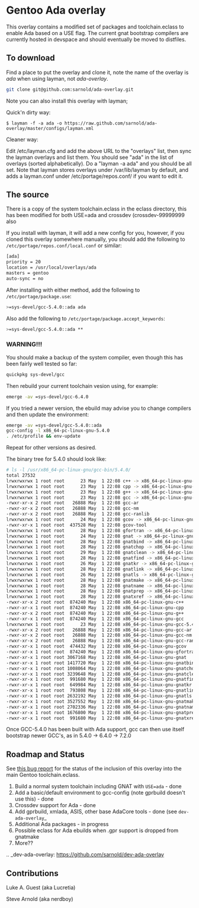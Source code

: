 # Gentoo Ada overlay

This overlay contains a modified set of packages and toolchain.eclass to enable
Ada based on a USE flag.  The current gnat bootstrap compilers are currently
hosted in devspace and should eventually be moved to distfiles.

## To download

Find a place to put the overlay and clone it, note the name of the overlay is
*ada* when using layman, not *ada-overlay*.

```bash
git clone git@github.com:sarnold/ada-overlay.git
```

Note you can also install this overlay with layman;

Quick'n dirty way:

```
$ layman -f -a ada -o https://raw.github.com/sarnold/ada-overlay/master/configs/layman.xml
```

Cleaner way:

Edit /etc/layman.cfg and add the above URL to the "overlays" list, then sync
the layman overlays and list them.  You should see "ada" in the list of
overlays (sorted alphabetically).  Do a "layman -a ada" and you should be all
set.  Note that layman stores overlays under /var/lib/layman by default, and
adds a layman.conf under /etc/portage/repos.conf/ if you want to edit it.

## The source

There is a copy of the system toolchain.eclass in the eclass directory, this
has been modified for both USE=ada and crossdev (crossdev-99999999 also 

If you install with layman, it will add a new config for you, however, if
you cloned this overlay somewhere manually, you should add the following to
```/etc/portage/repos.conf/local.conf``` or similar:

```bash
[ada]
priority = 20
location = /usr/local/overlays/ada
masters = gentoo
auto-sync = no
```

After installing with either method, add the following to
```/etc/portage/package.use```:

```bash
>=sys-devel/gcc-5.4.0::ada ada
```

Also add the following to ```/etc/portage/package.accept_keywords```:

```bash
>=sys-devel/gcc-5.4.0::ada **
```

### WARNING!!!

You should make a backup of the system compiler, even though this has been
fairly well tested so far:

```bash
quickpkg sys-devel/gcc
```

Then rebuild your current toolchain vesion using, for example:

```bash
emerge -av =sys-devel/gcc-6.4.0
```

If you tried a newer version, the ebuild may advise you to change compilers
and then update the environment:

```bash
emerge -av =sys-devel/gcc-5.4.0::ada
gcc-config -l x86_64-pc-linux-gnu-5.4.0
. /etc/profile && env-update
```

Repeat for other versions as desired.

The binary tree for 5.4.0 should look like:

```bash
# ls -l /usr/x86_64-pc-linux-gnu/gcc-bin/5.4.0/
total 27532
lrwxrwxrwx 1 root root      23 May  1 22:08 c++ -> x86_64-pc-linux-gnu-c++
lrwxrwxrwx 1 root root      23 May  1 22:08 cpp -> x86_64-pc-linux-gnu-cpp
lrwxrwxrwx 1 root root      23 May  1 22:08 g++ -> x86_64-pc-linux-gnu-g++
lrwxrwxrwx 1 root root      23 May  1 22:08 gcc -> x86_64-pc-linux-gnu-gcc
-rwxr-xr-x 2 root root   26888 May  1 22:08 gcc-ar
-rwxr-xr-x 2 root root   26888 May  1 22:08 gcc-nm
-rwxr-xr-x 2 root root   26888 May  1 22:08 gcc-ranlib
lrwxrwxrwx 1 root root      24 May  1 22:08 gcov -> x86_64-pc-linux-gnu-gcov
-rwxr-xr-x 1 root root  437528 May  1 22:08 gcov-tool
lrwxrwxrwx 1 root root      28 May  1 22:08 gfortran -> x86_64-pc-linux-gnu-gfortran
lrwxrwxrwx 1 root root      24 May  1 22:08 gnat -> x86_64-pc-linux-gnu-gnat
lrwxrwxrwx 1 root root      28 May  1 22:08 gnatbind -> x86_64-pc-linux-gnu-gnatbind
lrwxrwxrwx 1 root root      28 May  1 22:08 gnatchop -> x86_64-pc-linux-gnu-gnatchop
lrwxrwxrwx 1 root root      29 May  1 22:08 gnatclean -> x86_64-pc-linux-gnu-gnatclean
lrwxrwxrwx 1 root root      28 May  1 22:08 gnatfind -> x86_64-pc-linux-gnu-gnatfind
lrwxrwxrwx 1 root root      26 May  1 22:08 gnatkr -> x86_64-pc-linux-gnu-gnatkr
lrwxrwxrwx 1 root root      28 May  1 22:08 gnatlink -> x86_64-pc-linux-gnu-gnatlink
lrwxrwxrwx 1 root root      26 May  1 22:08 gnatls -> x86_64-pc-linux-gnu-gnatls
lrwxrwxrwx 1 root root      28 May  1 22:08 gnatmake -> x86_64-pc-linux-gnu-gnatmake
lrwxrwxrwx 1 root root      28 May  1 22:08 gnatname -> x86_64-pc-linux-gnu-gnatname
lrwxrwxrwx 1 root root      28 May  1 22:08 gnatprep -> x86_64-pc-linux-gnu-gnatprep
lrwxrwxrwx 1 root root      28 May  1 22:08 gnatxref -> x86_64-pc-linux-gnu-gnatxref
-rwxr-xr-x 2 root root  874240 May  1 22:08 x86_64-pc-linux-gnu-c++
-rwxr-xr-x 1 root root  874240 May  1 22:08 x86_64-pc-linux-gnu-cpp
-rwxr-xr-x 2 root root  874240 May  1 22:08 x86_64-pc-linux-gnu-g++
-rwxr-xr-x 1 root root  874240 May  1 22:08 x86_64-pc-linux-gnu-gcc
lrwxrwxrwx 1 root root      23 May  1 22:08 x86_64-pc-linux-gnu-gcc-5.4.0 -> x86_64-pc-linux-gnu-gcc
-rwxr-xr-x 2 root root   26888 May  1 22:08 x86_64-pc-linux-gnu-gcc-ar
-rwxr-xr-x 2 root root   26888 May  1 22:08 x86_64-pc-linux-gnu-gcc-nm
-rwxr-xr-x 2 root root   26888 May  1 22:08 x86_64-pc-linux-gnu-gcc-ranlib
-rwxr-xr-x 1 root root  474432 May  1 22:08 x86_64-pc-linux-gnu-gcov
-rwxr-xr-x 1 root root  874240 May  1 22:08 x86_64-pc-linux-gnu-gfortran
-rwxr-xr-x 1 root root 3067168 May  1 22:08 x86_64-pc-linux-gnu-gnat
-rwxr-xr-x 1 root root 1417720 May  1 22:08 x86_64-pc-linux-gnu-gnatbind
-rwxr-xr-x 1 root root 1008064 May  1 22:08 x86_64-pc-linux-gnu-gnatchop
-rwxr-xr-x 1 root root 3239648 May  1 22:08 x86_64-pc-linux-gnu-gnatclean
-rwxr-xr-x 1 root root  991680 May  1 22:08 x86_64-pc-linux-gnu-gnatfind
-rwxr-xr-x 1 root root  649984 May  1 22:08 x86_64-pc-linux-gnu-gnatkr
-rwxr-xr-x 1 root root  793808 May  1 22:08 x86_64-pc-linux-gnu-gnatlink
-rwxr-xr-x 1 root root 2632192 May  1 22:08 x86_64-pc-linux-gnu-gnatls
-rwxr-xr-x 1 root root 3527552 May  1 22:08 x86_64-pc-linux-gnu-gnatmake
-rwxr-xr-x 1 root root 2702336 May  1 22:08 x86_64-pc-linux-gnu-gnatname
-rwxr-xr-x 1 root root 1676800 May  1 22:08 x86_64-pc-linux-gnu-gnatprep
-rwxr-xr-x 1 root root  991680 May  1 22:08 x86_64-pc-linux-gnu-gnatxref
```

Once GCC-5.4.0 has been built with Ada support, gcc can then use itself
bootstrap newer GCC's, as in 5.4.0 -> 6.4.0 -> 7.2.0

## Roadmap and Status

See [this bug report](https://bugs.gentoo.org/show_bug.cgi?id=592060) for the
status of the inclusion of this overlay into the main Gentoo toolchain.eclass.


1. Build a normal system toolchain including GNAT with ```USE=ada``` - done
2. Add a basic/default environment to gcc-config (note gprbuild doesn't use this) - done
3. Crossdev support for Ada - done
4. Add gprbuild, xmlada, ASIS, other base AdaCore tools - done (see `dev-ada-overlay`_
5. Additional Ada packages - in progress
6. Possible eclass for Ada ebuilds when .gpr support is dropped from gnatmake
7. More??

.. _dev-ada-overlay: https://github.com/sarnold/dev-ada-overlay

## Contributions

Luke A. Guest (aka Lucretia)

Steve Arnold (aka nerdboy)


